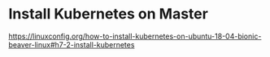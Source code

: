 # Install Kubernetes on Master
https://linuxconfig.org/how-to-install-kubernetes-on-ubuntu-18-04-bionic-beaver-linux#h7-2-install-kubernetes
